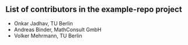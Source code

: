## List of contributors in the example-repo project

* Onkar Jadhav, TU Berlin
* Andreas Binder, MathConsult GmbH
* Volker Mehrmann, TU Berlin
